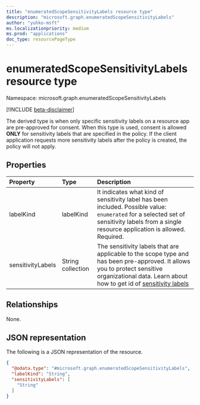 ```yaml
---
title: "enumeratedScopeSensitivityLabels resource type"
description: "microsoft.graph.enumeratedScopeSensitivityLabels"
author: "yuhko-msft"
ms.localizationpriority: medium
ms.prod: "applications"
doc_type: resourcePageType
---
```


# enumeratedScopeSensitivityLabels resource type

Namespace: microsoft.graph.enumeratedScopeSensitivityLabels

[!INCLUDE [beta-disclaimer](../../includes/beta-disclaimer.md)]

The derived type is when only specific sensitivity labels on a resource app are pre-approved for consent. When this type is used, consent is allowed **ONLY** for sensitivity labels that are specified in the policy. If the client application requests more sensitivity labels after the policy is created, the policy will not apply.

## Properties
|Property|Type|Description|
|:---|:---|:---|
|labelKind|labelKind|It indicates what kind of sensitivity label has been included. Possible value: `enumerated` for a selected set of sensitivity labels from a single resource application is allowed.  Required.|
|sensitivityLabels|String collection|The sensitivity labels that are applicable to the scope type and has been pre-approved. It allows you to protect sensitive organizational data. Learn about how to get id of  [sensitivity labels](/microsoft-365/compliance/sensitivity-labels) 

## Relationships
None.

## JSON representation
The following is a JSON representation of the resource.
<!-- {
  "blockType": "resource",
  "@odata.type": "microsoft.graph.enumeratedScopeSensitivityLabels"
}
-->
``` json
{
  "@odata.type": "#microsoft.graph.enumeratedScopeSensitivityLabels",
  "labelKind": "String",
  "sensitivityLabels": [
    "String"
  ]
}
```

